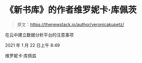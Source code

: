 # 《新书库》的作者维罗妮卡·库佩茨

> 原文：<https://thenewstack.io/author/veronicakupetz/>

在云中建立数据分析平台的注意事项

2021 年 1 月 22 日上午 8:49

维罗妮卡·库佩兹